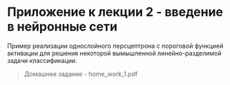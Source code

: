 Приложение к лекции 2 - введение в нейронные сети
=====

Пример реализации однослойного персцептрона с пороговой функцией активации для решения некоторой вымышленной линейно-разделимой задачи классификации.

> Домашнее задание - home_work_1.pdf
